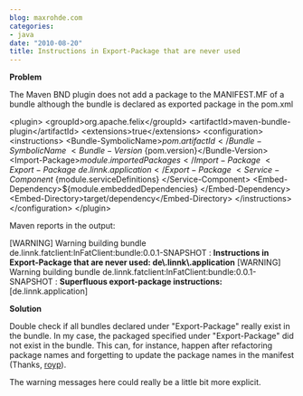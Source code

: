 ```yaml
---
blog: maxrohde.com
categories:
- java
date: "2010-08-20"
title: Instructions in Export-Package that are never used
---
```


**Problem**

The Maven BND plugin does not add a package to the MANIFEST.MF of a bundle although the bundle is declared as exported package in the pom.xml

<plugin\> <groupId\>org.apache.felix</groupId\> <artifactId\>maven\-bundle-plugin</artifactId\> <extensions\>true</extensions\> <configuration\> <instructions\> <Bundle-SymbolicName\>${pom.artifactId}</Bundle-SymbolicName\> <Bundle-Version\>${pom.version}</Bundle-Version\> <Import-Package\>${module.importedPackages}</Import-Package\> <Export-Package\>de.linnk.application</Export-Package\> <Service-Component\>${module.serviceDefinitions} </Service-Component\> <Embed-Dependency\>${module.embeddedDependencies} </Embed-Dependency\> <Embed-Directory\>target/dependency</Embed-Directory\> </instructions\> </configuration\> </plugin\>

Maven reports in the output:

\[WARNING\] Warning building bundle de.linnk.fatclient:lnFatClient:bundle:0.0.1-SNAPSHOT : **Instructions in Export-Package that are never used: de\\.linnk\\.application** \[WARNING\] Warning building bundle de.linnk.fatclient:lnFatClient:bundle:0.0.1-SNAPSHOT : **Superfluous export-package instructions:** \[de.linnk.application\]

**Solution**

Double check if all bundles declared under "Export-Package" really exist in the bundle. In my case, the packaged specified under "Export-Package" did not exist in the bundle. This can, for instance, happen after refactoring package names and forgetting to update the package names in the manifest (Thanks, [royp](http://skirmishing.wordpress.com)).

The warning messages here could really be a little bit more explicit.
